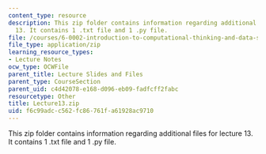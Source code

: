 ```yaml
---
content_type: resource
description: This zip folder contains information regarding additional files for lecture
  13. It contains 1 .txt file and 1 .py file.
file: /courses/6-0002-introduction-to-computational-thinking-and-data-science-fall-2016/f6c99adcc562fc86761fa61928ac9710_Lecture13.zip
file_type: application/zip
learning_resource_types:
- Lecture Notes
ocw_type: OCWFile
parent_title: Lecture Slides and Files
parent_type: CourseSection
parent_uid: c4d42078-e168-d096-eb09-fadfcff2fabc
resourcetype: Other
title: Lecture13.zip
uid: f6c99adc-c562-fc86-761f-a61928ac9710
---
```

This zip folder contains information regarding additional files for lecture 13. It contains 1 .txt file and 1 .py file.

